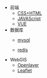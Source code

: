<!-- 侧边栏 docs/_sidebar.md -->
* 前端
    * [CSS+HTML](/学习笔记/前端/html+css（尚硅谷）.md)
    * [JAVAScript](/学习笔记/前端/JavaScript.md)
    * [VUE](/学习笔记/前端/Vue.md)
* 数据库
    * [mysql](/学习笔记/数据库/mysql/Mysql.md)
    
    * [redis](/学习笔记/数据库/redis/Redis.md)
 * WebGIS
    - [Openlayer](https://openlayers.org/)
    - [Leaflet](https://leafletjs.com/reference.html)
